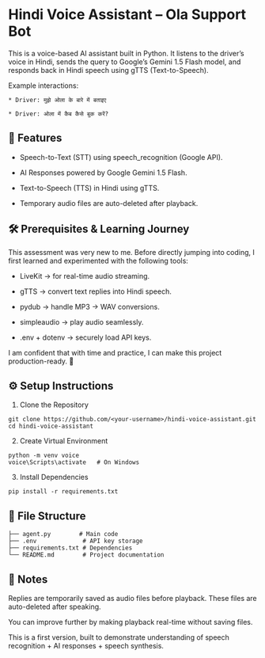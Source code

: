 # Hindi Voice Assistant – Ola Support Bot
This is a voice-based AI assistant built in Python.
It listens to the driver’s voice in Hindi, sends the query to Google’s Gemini 1.5 Flash model, and responds back in Hindi speech using gTTS (Text-to-Speech).

Example interactions:

    * Driver: मुझे ओला के बारे में बताइए
    
    * Driver: ओला में कैब कैसे बुक करें?

## 📌 Features
* Speech-to-Text (STT) using speech_recognition (Google API).

* AI Responses powered by Google Gemini 1.5 Flash.

* Text-to-Speech (TTS) in Hindi using gTTS.

* Temporary audio files are auto-deleted after playback.

<!-- * Interactive loop – keeps listening until user says "बाय" or "धन्यवाद". -->


## 🛠️ Prerequisites & Learning Journey

This assessment was very new to me.
Before directly jumping into coding, I first learned and experimented with the following tools:

* LiveKit → for real-time audio streaming.

* gTTS → convert text replies into Hindi speech.

* pydub → handle MP3 → WAV conversions.

* simpleaudio → play audio seamlessly.

* .env + dotenv → securely load API keys.

I am confident that with time and practice, I can make this project production-ready. 🚀

## ⚙️ Setup Instructions
1. Clone the Repository
```
git clone https://github.com/<your-username>/hindi-voice-assistant.git
cd hindi-voice-assistant
```

2. Create Virtual Environment
```
python -m venv voice
voice\Scripts\activate   # On Windows
```

3. Install Dependencies
```     
pip install -r requirements.txt
```

## 📂 File Structure
```
├── agent.py        # Main code
├── .env             # API key storage
├── requirements.txt # Dependencies
└── README.md        # Project documentation
```

## 📌 Notes

Replies are temporarily saved as audio files before playback. These files are auto-deleted after speaking.

You can improve further by making playback real-time without saving files.

This is a first version, built to demonstrate understanding of speech recognition + AI responses + speech synthesis.
